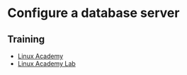# Configure a database server

## Training
* [Linux Academy](https://linuxacademy.com/cp/courses/lesson/course/5415/lesson/11/module/428)
* [Linux Academy Lab](https://app.linuxacademy.com/hands-on-labs/4fcf21f8-8f1c-4eea-a731-3a3b0232ffda?redirect_uri=https://linuxacademy.com/cp/modules/view/id/428)